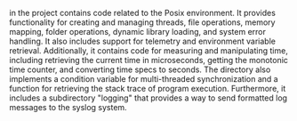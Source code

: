 in the project contains code related to the Posix environment. It provides functionality for creating and managing threads, file operations, memory mapping, folder operations, dynamic library loading, and system error handling. It also includes support for telemetry and environment variable retrieval. Additionally, it contains code for measuring and manipulating time, including retrieving the current time in microseconds, getting the monotonic time counter, and converting time specs to seconds. The directory also implements a condition variable for multi-threaded synchronization and a function for retrieving the stack trace of program execution. Furthermore, it includes a subdirectory "logging" that provides a way to send formatted log messages to the syslog system.
